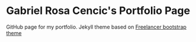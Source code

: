 # Gabriel Rosa Cencic's Portfolio Page

GitHub page for my portfolio.
Jekyll theme based on [Freelancer bootstrap theme ](http://startbootstrap.com/template-overviews/freelancer/)
